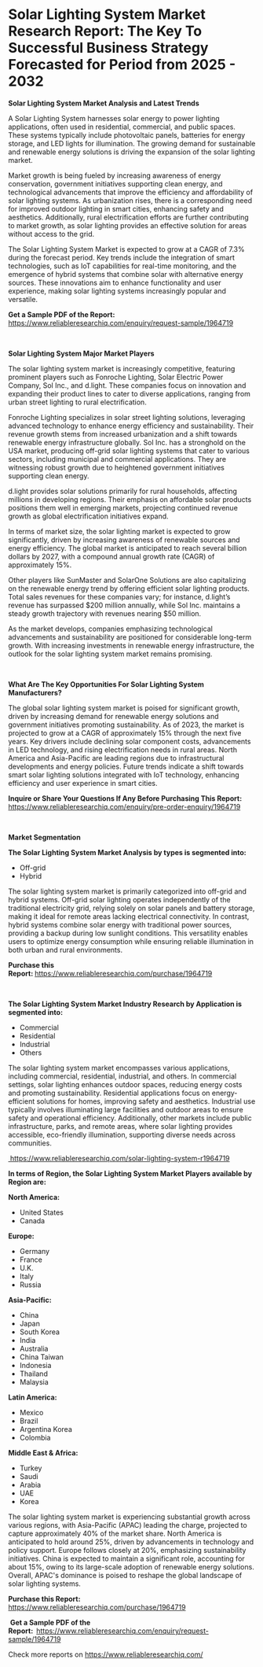 <p><h1>Solar Lighting System Market Research Report: The Key To Successful Business Strategy Forecasted for Period from 2025 - 2032</h1></p><p><strong>Solar Lighting System Market Analysis and Latest Trends</strong></p>
<p><p>A Solar Lighting System harnesses solar energy to power lighting applications, often used in residential, commercial, and public spaces. These systems typically include photovoltaic panels, batteries for energy storage, and LED lights for illumination. The growing demand for sustainable and renewable energy solutions is driving the expansion of the solar lighting market.</p><p>Market growth is being fueled by increasing awareness of energy conservation, government initiatives supporting clean energy, and technological advancements that improve the efficiency and affordability of solar lighting systems. As urbanization rises, there is a corresponding need for improved outdoor lighting in smart cities, enhancing safety and aesthetics. Additionally, rural electrification efforts are further contributing to market growth, as solar lighting provides an effective solution for areas without access to the grid.</p><p>The Solar Lighting System Market is expected to grow at a CAGR of 7.3% during the forecast period. Key trends include the integration of smart technologies, such as IoT capabilities for real-time monitoring, and the emergence of hybrid systems that combine solar with alternative energy sources. These innovations aim to enhance functionality and user experience, making solar lighting systems increasingly popular and versatile.</p></p>
<p><strong>Get a Sample PDF of the Report:&nbsp;</strong> <a href="https://www.reliableresearchiq.com/enquiry/request-sample/1964719?utm_campaign=2209&utm_medium=2&utm_source=Github&utm_content=ia&utm_term=21022025&utm_id=solar-lighting-system">https://www.reliableresearchiq.com/enquiry/request-sample/1964719</a></p>
<p>&nbsp;</p>
<p><strong>Solar Lighting System Major Market Players</strong></p>
<p><p>The solar lighting system market is increasingly competitive, featuring prominent players such as Fonroche Lighting, Solar Electric Power Company, Sol Inc., and d.light. These companies focus on innovation and expanding their product lines to cater to diverse applications, ranging from urban street lighting to rural electrification.</p><p>Fonroche Lighting specializes in solar street lighting solutions, leveraging advanced technology to enhance energy efficiency and sustainability. Their revenue growth stems from increased urbanization and a shift towards renewable energy infrastructure globally. Sol Inc. has a stronghold on the USA market, producing off-grid solar lighting systems that cater to various sectors, including municipal and commercial applications. They are witnessing robust growth due to heightened government initiatives supporting clean energy.</p><p>d.light provides solar solutions primarily for rural households, affecting millions in developing regions. Their emphasis on affordable solar products positions them well in emerging markets, projecting continued revenue growth as global electrification initiatives expand. </p><p>In terms of market size, the solar lighting market is expected to grow significantly, driven by increasing awareness of renewable sources and energy efficiency. The global market is anticipated to reach several billion dollars by 2027, with a compound annual growth rate (CAGR) of approximately 15%.</p><p>Other players like SunMaster and SolarOne Solutions are also capitalizing on the renewable energy trend by offering efficient solar lighting products. Total sales revenues for these companies vary; for instance, d.light’s revenue has surpassed $200 million annually, while Sol Inc. maintains a steady growth trajectory with revenues nearing $50 million. </p><p>As the market develops, companies emphasizing technological advancements and sustainability are positioned for considerable long-term growth. With increasing investments in renewable energy infrastructure, the outlook for the solar lighting system market remains promising.</p></p>
<p>&nbsp;</p>
<p><strong>What Are The Key Opportunities For Solar Lighting System Manufacturers?</strong></p>
<p><p>The global solar lighting system market is poised for significant growth, driven by increasing demand for renewable energy solutions and government initiatives promoting sustainability. As of 2023, the market is projected to grow at a CAGR of approximately 15% through the next five years. Key drivers include declining solar component costs, advancements in LED technology, and rising electrification needs in rural areas. North America and Asia-Pacific are leading regions due to infrastructural developments and energy policies. Future trends indicate a shift towards smart solar lighting solutions integrated with IoT technology, enhancing efficiency and user experience in smart cities.</p></p>
<p><strong>Inquire or Share Your Questions If Any Before Purchasing This Report:</strong> <a href="https://www.reliableresearchiq.com/enquiry/pre-order-enquiry/1964719?utm_campaign=2209&utm_medium=2&utm_source=Github&utm_content=ia&utm_term=21022025&utm_id=solar-lighting-system">https://www.reliableresearchiq.com/enquiry/pre-order-enquiry/1964719</a></p>
<p>&nbsp;</p>
<p><strong>Market Segmentation</strong></p>
<p><strong>The Solar Lighting System Market Analysis by types is segmented into:</strong></p>
<p><ul><li>Off-grid</li><li>Hybrid</li></ul></p>
<p><p>The solar lighting system market is primarily categorized into off-grid and hybrid systems. Off-grid solar lighting operates independently of the traditional electricity grid, relying solely on solar panels and battery storage, making it ideal for remote areas lacking electrical connectivity. In contrast, hybrid systems combine solar energy with traditional power sources, providing a backup during low sunlight conditions. This versatility enables users to optimize energy consumption while ensuring reliable illumination in both urban and rural environments.</p></p>
<p><strong>Purchase this Report:&nbsp;</strong><a href="https://www.reliableresearchiq.com/purchase/1964719?utm_campaign=2209&utm_medium=2&utm_source=Github&utm_content=ia&utm_term=21022025&utm_id=solar-lighting-system">https://www.reliableresearchiq.com/purchase/1964719</a></p>
<p>&nbsp;</p>
<p><strong>The Solar Lighting System Market Industry Research by Application is segmented into:</strong></p>
<p><ul><li>Commercial</li><li>Residential</li><li>Industrial</li><li>Others</li></ul></p>
<p><p>The solar lighting system market encompasses various applications, including commercial, residential, industrial, and others. In commercial settings, solar lighting enhances outdoor spaces, reducing energy costs and promoting sustainability. Residential applications focus on energy-efficient solutions for homes, improving safety and aesthetics. Industrial use typically involves illuminating large facilities and outdoor areas to ensure safety and operational efficiency. Additionally, other markets include public infrastructure, parks, and remote areas, where solar lighting provides accessible, eco-friendly illumination, supporting diverse needs across communities.</p></p>
<p><a href="https://www.reliableresearchiq.com/solar-lighting-system-r1964719?utm_campaign=2209&utm_medium=2&utm_source=Github&utm_content=ia&utm_term=21022025&utm_id=solar-lighting-system">&nbsp;https://www.reliableresearchiq.com/solar-lighting-system-r1964719</a></p>
<p><strong>In terms of Region, the Solar Lighting System Market Players available by Region are:</strong></p>
<p>
    <p> <strong> North America: </strong>
        <ul>
            <li>United States</li>
            <li>Canada</li>
        </ul>
        </p> 
    <p> <strong> Europe: </strong>
        <ul>
            <li>Germany</li>
            <li>France</li>
            <li>U.K.</li>
            <li>Italy</li>
            <li>Russia</li>
        </ul>
        </p> 
    <p> <strong> Asia-Pacific: </strong>
        <ul>
            <li>China</li>
            <li>Japan</li>
            <li>South Korea</li>
            <li>India</li>
            <li>Australia</li>
            <li>China Taiwan</li>
            <li>Indonesia</li>
            <li>Thailand</li>
            <li>Malaysia</li>
        </ul>
        </p> 
    <p> <strong> Latin America: </strong>
        <ul>
            <li>Mexico</li>
            <li>Brazil</li>
            <li>Argentina Korea</li>
            <li>Colombia</li>
        </ul>
        </p> 
    <p> <strong> Middle East & Africa: </strong>
        <ul>
            <li>Turkey</li>
            <li>Saudi</li>
            <li>Arabia</li>
            <li>UAE</li>
            <li>Korea</li>
        </ul>
    </p>
    </p>
<p><p>The solar lighting system market is experiencing substantial growth across various regions, with Asia-Pacific (APAC) leading the charge, projected to capture approximately 40% of the market share. North America is anticipated to hold around 25%, driven by advancements in technology and policy support. Europe follows closely at 20%, emphasizing sustainability initiatives. China is expected to maintain a significant role, accounting for about 15%, owing to its large-scale adoption of renewable energy solutions. Overall, APAC's dominance is poised to reshape the global landscape of solar lighting systems.</p></p>
<p><strong>Purchase this Report: </strong><a href="https://www.reliableresearchiq.com/purchase/1964719?utm_campaign=2209&utm_medium=2&utm_source=Github&utm_content=ia&utm_term=21022025&utm_id=solar-lighting-system">https://www.reliableresearchiq.com/purchase/1964719</a></p>
<p>&nbsp;<strong>Get a Sample PDF of the Report:&nbsp;&nbsp;</strong><a href="https://www.reliableresearchiq.com/enquiry/request-sample/1964719?utm_campaign=2209&utm_medium=2&utm_source=Github&utm_content=ia&utm_term=21022025&utm_id=solar-lighting-system">https://www.reliableresearchiq.com/enquiry/request-sample/1964719</a></p>
<p><strong></strong></p>
<p>Check more reports on <a href="https://www.reliableresearchiq.com/?utm_campaign=2209&utm_medium=2&utm_source=Github&utm_content=ia&utm_term=21022025&utm_id=solar-lighting-system">https://www.reliableresearchiq.com/</a></p>